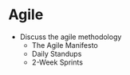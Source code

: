 # Agile

* Discuss the agile methodology
  * The Agile Manifesto
  * Daily Standups
  * 2-Week Sprints
 
